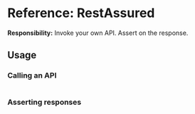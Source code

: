 # Reference: RestAssured

**Responsibility:** Invoke your own API. Assert on the response.

## Usage

### Calling an API

```kotlin

```

### Asserting responses

```kotlin

```
